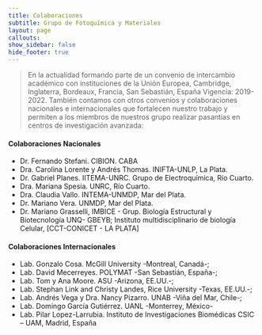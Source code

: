 ```yaml
---
title: Colaboraciones
subtitle: Grupo de Fotoquímica y Materiales
layout: page
callouts:
show_sidebar: false
hide_footer: true
---
```


> En la actualidad formando parte de un convenio de intercambio académico con instituciones de la Unión Europea, Cambridge, Inglaterra, Bordeaux, Francia, San Sebastián, España Vigencia: 2019-2022. También contamos con otros convenios y colaboraciones nacionales e internacionales que fortalecen nuestro trabajo y permiten a los miembros de nuestros grupo realizar pasantías en centros de investigación avanzada:

#### Colaboraciones Nacionales
- Dr. Fernando Stefani. CIBION. CABA
- Dra. Carolina Lorente y Andrés Thomas. INIFTA-UNLP, La Plata.
- Dr. Gabriel Planes. IITEMA-UNRC. Grupo de Electroquímica, Río Cuarto.
- Dra. Mariana Spesia. UNRC, Río Cuarto.
- Dra. Claudia Vallo. INTEMA-UNMDP, Mar del Plata.
- Dr. Mariano Vera. UNMDP, Mar del Plata.
- Dr. Mariano Grasselli, IMBICE - Grup. Biología Estructural y Biotecnología UNQ- GBEYB; Instituto multidisciplinario de biología Celular, [CCT-CONICET - LA PLATA]

#### Colaboraciones Internacionales
- Lab. Gonzalo Cosa. McGill University -Montreal, Canadá-;
- Lab. David Mecerreyes. POLYMAT -San Sebastián, España-;
- Lab. Tom y Ana Moore. ASU -Arizona, EE.UU.-;
- Lab. Stephan Link and Christy Landes, Rice University -Texas, EE.UU.-;
- Lab. Andrés Vega y Dra. Nancy Pizarro. UNAB -Viña del Mar, Chile-;
- Lab. Domingo García Gutiérrez. UANL -Monterrey, México-
- Lab. Pilar Lopez-Larrubia. Instituto de Investigaciones Biomédicas CSIC – UAM, Madrid, España
